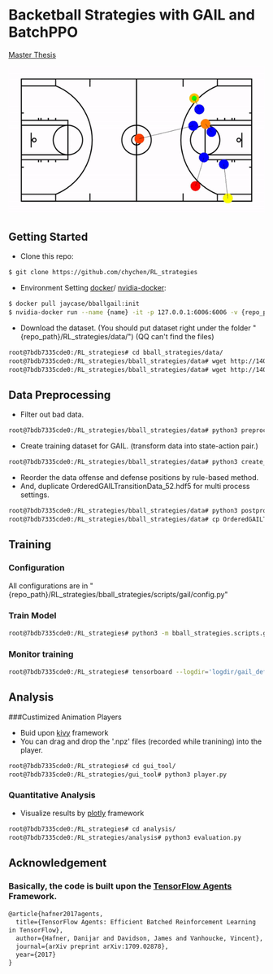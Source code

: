 # Backetball Strategies with GAIL and BatchPPO

[Master Thesis](http://www.airitilibrary.com/Publication/alDetailedMesh?docid=U0030-0205201911102275)

![](https://github.com/chychen/RL_strategies/blob/master/demo1.gif)

## Getting Started

- Clone this repo:

```bash
$ git clone https://github.com/chychen/RL_strategies
```

- Environment Setting
[docker](https://docs.docker.com/glossary/?term=installation)/ [nvidia-docker](https://github.com/NVIDIA/nvidia-docker):

```bash
$ docker pull jaycase/bballgail:init
$ nvidia-docker run --name {name} -it -p 127.0.0.1:6006:6006 -v {repo_path}RL_strategies/:/RL_strategies -w /RL_strategies jaycase/bballgail bash
```

- Download the dataset. (You should put dataset right under the folder "{repo_path}/RL_strategies/data/")
(QQ can't find the files)

```bash
root@7bdb7335cde0:/RL_strategies# cd bball_strategies/data/
root@7bdb7335cde0:/RL_strategies/bball_strategies/data# wget http://140.113.210.14:6006/NBA/data/FPS5.npy
root@7bdb7335cde0:/RL_strategies/bball_strategies/data# wget http://140.113.210.14:6006/NBA/data/FPS5Length.npy
```

## Data Preprocessing

- Filter out bad data.

```bash
root@7bdb7335cde0:/RL_strategies/bball_strategies/data# python3 preprocess.py
```

- Create training dataset for GAIL. (transform data into state-action pair.)

```bash
root@7bdb7335cde0:/RL_strategies/bball_strategies/data# python3 create_gail_data.py
```

- Reorder the data offense and defense positions by rule-based method.
- And, duplicate OrderedGAILTransitionData_52.hdf5 for multi process settings.

```bash
root@7bdb7335cde0:/RL_strategies/bball_strategies/data# python3 postprocess_data_order.py 
root@7bdb7335cde0:/RL_strategies/bball_strategies/data# cp OrderedGAILTransitionData_52.hdf5 OrderedGAILTransitionData_522.hdf5
```

## Training

### Configuration

All configurations are in "{repo_path}/RL_strategies/bball_strategies/scripts/gail/config.py"


### Train Model

```bash
root@7bdb7335cde0:/RL_strategies# python3 -m bball_strategies.scripts.gail.train --config=double_curiculum
```

### Monitor training

```bash
root@7bdb7335cde0:/RL_strategies# tensorboard --logdir='logdir/gail_defense/{time stamp}-double_curiculum' --port=6006
```

## Analysis

###Custimized Animation Players

- Buid upon [kivy](https://kivy.org/docs/installation/installation.html) framework
- You can drag and drop the '.npz' files (recorded while tranining) into the player.

```bash
root@7bdb7335cde0:/RL_strategies# cd gui_tool/
root@7bdb7335cde0:/RL_strategies/gui_tool# python3 player.py
```

### Quantitative Analysis

- Visualize results by [plotly](https://plot.ly/python/getting-started/) framework

```bash
root@7bdb7335cde0:/RL_strategies# cd analysis/
root@7bdb7335cde0:/RL_strategies/analysis# python3 evaluation.py
```

## Acknowledgement

### Basically, the code is built upon the [TensorFlow Agents](https://github.com/tensorflow/agents) Framework.
``` shell
@article{hafner2017agents,
  title={TensorFlow Agents: Efficient Batched Reinforcement Learning in TensorFlow},
  author={Hafner, Danijar and Davidson, James and Vanhoucke, Vincent},
  journal={arXiv preprint arXiv:1709.02878},
  year={2017}
}
```
